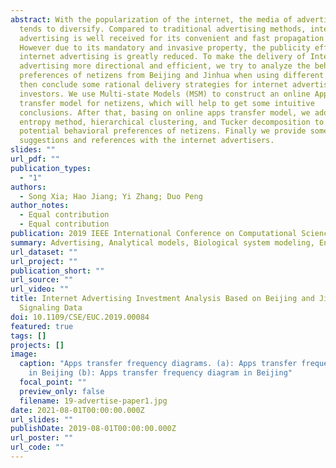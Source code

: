 ```yaml
---
abstract: With the popularization of the internet, the media of advertising
  tends to diversify. Compared to traditional advertising methods, internet
  advertising is well received for its convenient and fast propagation mode.
  However due to its mandatory and invasive property, the publicity effect of
  internet advertising is greatly reduced. To make the delivery of Internet
  advertising more directional and efficient, we try to analyze the behavioral
  preferences of netizens from Beijing and Jinhua when using different Apps, and
  then conclude some rational delivery strategies for internet advertising
  investors. We use Multi-state Models (MSM) to construct an online Apps
  transfer model for netizens, which will help to get some intuitive
  conclusions. After that, basing on online apps transfer model, we adopt
  entropy method, hierarchical clustering, and Tucker decomposition to mine the
  potential behavioral preferences of netizens. Finally we provide some
  suggestions and references with the internet advertisers.
slides: ""
url_pdf: ""
publication_types:
  - "1"
authors:
  - Song Xia; Hao Jiang; Yi Zhang; Duo Peng
author_notes:
  - Equal contribution
  - Equal contribution
publication: 2019 IEEE International Conference on Computational Science and Engineering
summary: Advertising, Analytical models, Biological system modeling, Entropy, Sociology
url_dataset: ""
url_project: ""
publication_short: ""
url_source: ""
url_video: ""
title: Internet Advertising Investment Analysis Based on Beijing and Jinhua
  Signaling Data
doi: 10.1109/CSE/EUC.2019.00084
featured: true
tags: []
projects: []
image:
  caption: "Apps transfer frequency diagrams. (a): Apps transfer frequency diagram
    in Beijing (b): Apps transfer frequency diagram in Beijing"
  focal_point: ""
  preview_only: false
  filename: 19-advertise-paper1.jpg
date: 2021-08-01T00:00:00.000Z
url_slides: ""
publishDate: 2019-08-01T00:00:00.000Z
url_poster: ""
url_code: ""
---
```

